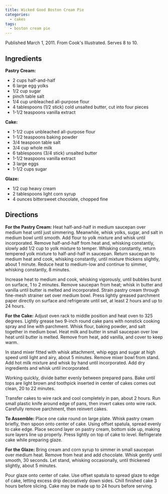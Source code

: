 ```yaml
---
title: Wicked Good Boston Cream Pie
categories:
  - cakes
tags:
  - boston cream pie
---
```


Published March 1, 2011. From Cook's Illustrated. Serves 8 to 10.

## Ingredients

**Pastry Cream:**

- 2 cups half-and-half
- 6 large egg yolks
- 1/2 cup sugar
- pinch table salt
- 1/4 cup unbleached all-purpose flour
- 4 tablespoons (1/2 stick) cold unsalted butter, cut into four pieces
- 1-1/2 teaspoons vanilla extract

**Cake:**

- 1-1/2 cups unbleached all-purpose flour
- 1-1/2 teaspoons baking powder
- 3/4 teaspoon table salt
- 3/4 cup whole milk
- 6 tablespoons (3/4 stick) unsalted butter
- 1-1/2 teaspoons vanilla extract
- 3 large eggs
- 1-1/2 cups sugar

**Glaze:**

- 1/2 cup heavy cream
- 2 tablespoons light corn syrup
- 4 ounces bittersweet chocolate, chopped fine

## Directions

**For the Pastry Cream:** Heat half-and-half in medium saucepan over medium heat until just simmering.
Meanwhile, whisk yolks, sugar, and salt in medium bowl until smooth. Add flour to yolk mixture and
whisk until incorporated. Remove half-and-half from heat and, whisking constantly, slowly add 1/2 cup to
yolk mixture to temper. Whisking constantly, return tempered yolk mixture to half-and-half in
saucepan. Return saucepan to medium heat and cook, whisking constantly, until mixture thickens
slightly, about 1 minute. Reduce heat to medium-low and continue to simmer, whisking constantly, 8
minutes.

Increase heat to medium and cook, whisking vigorously, until bubbles burst on surface, 1 to 2 minutes.
Remove saucepan from heat; whisk in butter and vanilla until butter is melted and incorporated. Strain
pastry cream through fine-mesh strainer set over medium bowl. Press lightly greased parchment paper
directly on surface and refrigerate until set, at least 2 hours and up to 24 hours.

**For the Cake:** Adjust oven rack to middle position and heat oven to 325 degrees. Lightly grease two
9-inch round cake pans with nonstick cooking spray and line with parchment. Whisk flour, baking
powder, and salt together in medium bowl. Heat milk and butter in small saucepan over low heat until
butter is melted. Remove from heat, add vanilla, and cover to keep warm.

In stand mixer fitted with whisk attachment, whip eggs and sugar at high speed until light and airy,
about 5 minutes. Remove mixer bowl from stand. Add hot milk mixture and whisk by hand until
incorporated. Add dry ingredients and whisk until incorporated.

Working quickly, divide batter evenly between prepared pans. Bake until tops are light brown and
toothpick inserted in center of cakes comes out clean, 20 to 22 minutes.

Transfer cakes to wire rack and cool completely in pan, about 2 hours. Run small plastic knife around
edge of pans, then invert cakes onto wire rack. Carefully remove parchment, then reinvert cakes.

**To Assemble:** Place one cake round on large plate. Whisk pastry cream briefly, then spoon onto center
of cake. Using offset spatula, spread evenly to cake edge. Place second layer on pastry cream, bottom
side up, making sure layers line up properly. Press lightly on top of cake to level. Refrigerate cake while
preparing glaze.

**For the Glaze:** Bring cream and corn syrup to simmer in small saucepan over medium heat. Remove
from heat and add chocolate. Whisk gently until smooth, 30 seconds. Let stand, whisking occasionally, 
until thickened slightly, about 5 minutes.

Pour glaze onto center of cake. Use offset spatula to spread glaze to edge of cake, letting excess drip
decoratively down sides. Chill finished cake 3 hours before slicing. Cake may be made up to 24 hours 
before serving.

